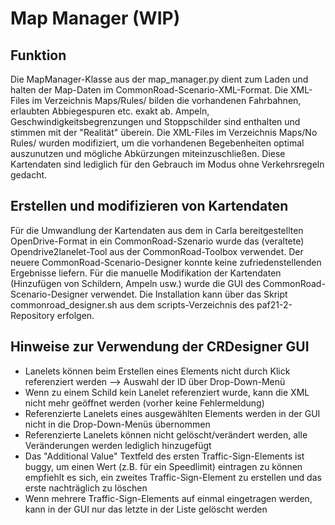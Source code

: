 # Map Manager (WIP)

## Funktion

Die MapManager-Klasse aus der map_manager.py dient zum Laden und halten der Map-Daten im CommonRoad-Scenario-XML-Format. Die XML-Files im Verzeichnis Maps/Rules/ bilden die vorhandenen Fahrbahnen, erlaubten Abbiegespuren etc. exakt ab. Ampeln, Geschwindigkeitsbegrenzungen und Stoppschilder sind enthalten und stimmen mit der "Realität" überein. Die XML-Files im Verzeichnis Maps/No Rules/ wurden modifiziert, um die vorhandenen Begebenheiten optimal auszunutzen und mögliche Abkürzungen miteinzuschließen. Diese Kartendaten sind lediglich für den Gebrauch im Modus ohne Verkehrsregeln gedacht.

## Erstellen und modifizieren von Kartendaten

Für die Umwandlung der Kartendaten aus dem in Carla bereitgestellten OpenDrive-Format in ein CommonRoad-Szenario wurde das (veraltete) Opendrive2lanelet-Tool aus der CommonRoad-Toolbox verwendet. Der neuere CommonRoad-Scenario-Designer konnte keine zufriedenstellenden Ergebnisse liefern.
Für die manuelle Modifikation der Kartendaten (Hinzufügen von Schildern, Ampeln usw.) wurde die GUI des CommonRoad-Scenario-Designer verwendet. Die Installation kann über das Skript commonroad_designer.sh aus dem scripts-Verzeichnis des paf21-2-Repository erfolgen.

## Hinweise zur Verwendung der CRDesigner GUI

  - Lanelets können beim Erstellen eines Elements nicht durch Klick referenziert werden --> Auswahl der ID über Drop-Down-Menü
  - Wenn zu einem Schild kein Lanelet referenziert wurde, kann die XML nicht mehr geöffnet werden (vorher keine Fehlermeldung)
  - Referenzierte Lanelets eines ausgewählten Elements werden in der GUI nicht in die Drop-Down-Menüs übernommen 
  - Referenzierte Lanelets können nicht gelöscht/verändert werden, alle Veränderungen werden lediglich hinzugefügt
  - Das "Additional Value" Textfeld des ersten Traffic-Sign-Elements ist buggy, um einen Wert (z.B. für ein Speedlimit) eintragen zu können empfiehlt es sich, ein zweites Traffic-Sign-Element zu erstellen und das erste nachträglich zu löschen
  - Wenn mehrere Traffic-Sign-Elements auf einmal eingetragen werden, kann in der GUI nur das letzte in der Liste gelöscht werden
